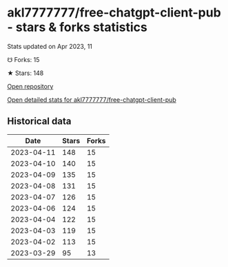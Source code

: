 # akl7777777/free-chatgpt-client-pub - stars & forks statistics

Stats updated on Apr 2023, 11

☋ Forks: 15

★ Stars: 148

[Open repository](https://github.com/akl7777777/free-chatgpt-client-pub)

[Open detailed stats for akl7777777/free-chatgpt-client-pub](https://reviewgithub.com/rep/akl7777777/free-chatgpt-client-pub)

## Historical data
| Date | Stars | Forks |
|------|-------|-------|
| 2023-04-11 | 148 | 15 | 
| 2023-04-10 | 140 | 15 | 
| 2023-04-09 | 135 | 15 | 
| 2023-04-08 | 131 | 15 | 
| 2023-04-07 | 126 | 15 | 
| 2023-04-06 | 124 | 15 | 
| 2023-04-04 | 122 | 15 | 
| 2023-04-03 | 119 | 15 | 
| 2023-04-02 | 113 | 15 | 
| 2023-03-29 | 95 | 13 | 

